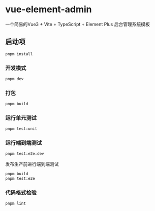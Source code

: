 # vue-element-admin

一个简易的Vue3 + Vite + TypeScript + Element Plus 后台管理系统模板

## 启动项

```sh
pnpm install
```

### 开发模式

```sh
pnpm dev
```

### 打包

```sh
pnpm build
```

### 运行单元测试

```sh
pnpm test:unit
```

### 运行端到端测试

```sh
pnpm test:e2e:dev
```

发布生产前进行端到端测试

```sh
pnpm build
pnpm test:e2e
```

### 代码格式检验

```sh
pnpm lint
```
